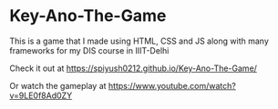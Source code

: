 # Key-Ano-The-Game
This is a game that I made using HTML, CSS and JS along with many frameworks for my DIS course in IIIT-Delhi

Check it out at https://spiyush0212.github.io/Key-Ano-The-Game/

Or watch the gameplay at https://www.youtube.com/watch?v=9LE0f8Ad0ZY
